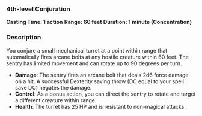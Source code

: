 ### 4th-level Conjuration
**Casting Time: 1 action**
**Range: 60 feet**
**Duration: 1 minute (Concentration)**
### Description
You conjure a small mechanical turret at a point within range that automatically fires arcane bolts at any hostile creature within 60 feet. The sentry has limited movement and can rotate up to 90 degrees per turn.
- **Damage**: The sentry fires an arcane bolt that deals 2d6 force damage on a hit. A successful Dexterity saving throw (DC equal to your spell save DC) negates the damage.
- **Control**: As a bonus action, you can direct the sentry to rotate and target a different creature within range.
- **Health**: The turret has 25 HP and is resistant to non-magical attacks.